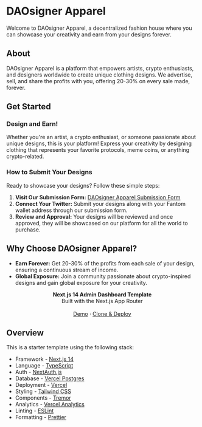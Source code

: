 # DAOsigner Apparel

Welcome to DAOsigner Apparel, a decentralized fashion house where you can showcase your creativity and earn from your designs forever.

## About

DAOsigner Apparel is a platform that empowers artists, crypto enthusiasts, and designers worldwide to create unique clothing designs. We advertise, sell, and share the profits with you, offering 20-30% on every sale made, forever.

## Get Started

### Design and Earn!

Whether you're an artist, a crypto enthusiast, or someone passionate about unique designs, this is your platform! Express your creativity by designing clothing that represents your favorite protocols, meme coins, or anything crypto-related.

### How to Submit Your Designs

Ready to showcase your designs? Follow these simple steps:

1. **Visit Our Submission Form:** [DAOsigner Apparel Submission Form](https://app.deform.cc/form/27997b11-7f60-4298-9c99-7226ff9305eb/)
2. **Connect Your Twitter:** Submit your designs along with your Fantom wallet address through our submission form.
3. **Review and Approval:** Your designs will be reviewed and once approved, they will be showcased on our platform for all the world to purchase.

## Why Choose DAOsigner Apparel?

- **Earn Forever:** Get 20-30% of the profits from each sale of your design, ensuring a continuous stream of income.
- **Global Exposure:** Join a community passionate about crypto-inspired designs and gain global exposure for your creativity.

<div align="center"><strong>Next.js 14 Admin Dashboard Template</strong></div>
<div align="center">Built with the Next.js App Router</div>
<br />
<div align="center">
<a href="http://admin-dash-template.vercel.sh/">Demo</a>
<span> · </span>
<a href="https://vercel.com/templates/next.js/admin-dashboard-tailwind-planetscale-react-nextjs">Clone & Deploy</a>
<span>
</div>

## Overview

This is a starter template using the following stack:

- Framework - [Next.js 14](https://nextjs.org/14)
- Language - [TypeScript](https://www.typescriptlang.org)
- Auth - [NextAuth.js](https://next-auth.js.org)
- Database - [Vercel Postgres](https://vercel.com/postgres)
- Deployment - [Vercel](https://vercel.com/docs/concepts/next.js/overview)
- Styling - [Tailwind CSS](https://tailwindcss.com)
- Components - [Tremor](https://www.tremor.so)
- Analytics - [Vercel Analytics](https://vercel.com/analytics)
- Linting - [ESLint](https://eslint.org)
- Formatting - [Prettier](https://prettier.io)
